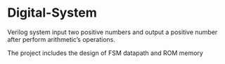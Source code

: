 # Digital-System
Verilog system input two positive numbers and output a positive number after perform arithmetic’s operations.

The project includes the design of FSM datapath and ROM memory
